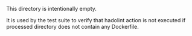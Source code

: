 This directory is intentionally empty.

It is used by the test suite to verify that hadolint action is not executed
if processed directory does not contain any Dockerfile.

